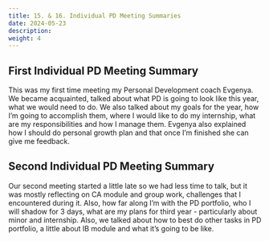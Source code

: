 ```yaml
---
title: 15. & 16. Individual PD Meeting Summaries
date: 2024-05-23
description: 
weight: 4
---
```

## First Individual PD Meeting Summary

This was my first time meeting my Personal Development coach Evgenya. We became acquainted, talked about what PD is going to look like this year, what we would need to do. We also talked about my goals for the year, how I’m going to accomplish them, where I would like to do my internship, what are my responsibilities and how I manage them. Evgenya also explained how I should do personal growth plan and that once I’m finished she can give me feedback. 

## Second Individual PD Meeting Summary

Our second meeting started a little late so we had less time to talk, but it was mostly reflecting on CA module and group work, challenges that I encountered during it. Also, how far along I’m with the PD portfolio, who I will shadow for 3 days, what are my plans for third year - particularly about minor and internship. Also, we talked about how to best do other tasks in  PD portfolio, a little about IB module and what it’s going to be like. 